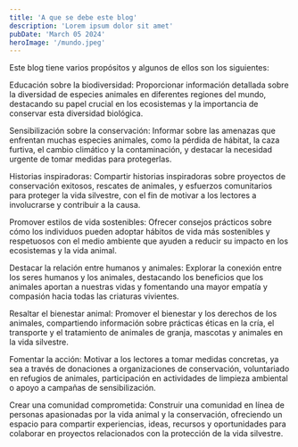 ```yaml
---
title: 'A que se debe este blog'
description: 'Lorem ipsum dolor sit amet'
pubDate: 'March 05 2024'
heroImage: '/mundo.jpeg'
---
```


Este blog tiene varios propósitos y algunos de ellos son los siguientes:

Educación sobre la biodiversidad: Proporcionar información detallada sobre la diversidad de especies animales en diferentes regiones del mundo, destacando su papel crucial en los ecosistemas y la importancia de conservar esta diversidad biológica.

Sensibilización sobre la conservación: Informar sobre las amenazas que enfrentan muchas especies animales, como la pérdida de hábitat, la caza furtiva, el cambio climático y la contaminación, y destacar la necesidad urgente de tomar medidas para protegerlas.

Historias inspiradoras: Compartir historias inspiradoras sobre proyectos de conservación exitosos, rescates de animales, y esfuerzos comunitarios para proteger la vida silvestre, con el fin de motivar a los lectores a involucrarse y contribuir a la causa.

Promover estilos de vida sostenibles: Ofrecer consejos prácticos sobre cómo los individuos pueden adoptar hábitos de vida más sostenibles y respetuosos con el medio ambiente que ayuden a reducir su impacto en los ecosistemas y la vida animal.

Destacar la relación entre humanos y animales: Explorar la conexión entre los seres humanos y los animales, destacando los beneficios que los animales aportan a nuestras vidas y fomentando una mayor empatía y compasión hacia todas las criaturas vivientes.

Resaltar el bienestar animal: Promover el bienestar y los derechos de los animales, compartiendo información sobre prácticas éticas en la cría, el transporte y el tratamiento de animales de granja, mascotas y animales en la vida silvestre.

Fomentar la acción: Motivar a los lectores a tomar medidas concretas, ya sea a través de donaciones a organizaciones de conservación, voluntariado en refugios de animales, participación en actividades de limpieza ambiental o apoyo a campañas de sensibilización.

Crear una comunidad comprometida: Construir una comunidad en línea de personas apasionadas por la vida animal y la conservación, ofreciendo un espacio para compartir experiencias, ideas, recursos y oportunidades para colaborar en proyectos relacionados con la protección de la vida silvestre.




